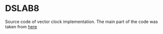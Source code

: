 # DSLAB8

Source code of vector clock implementation. The main part of the code was taken from [here](https://towardsdatascience.com/understanding-lamport-timestamps-with-pythons-multiprocessing-library-12a6427881c6)
